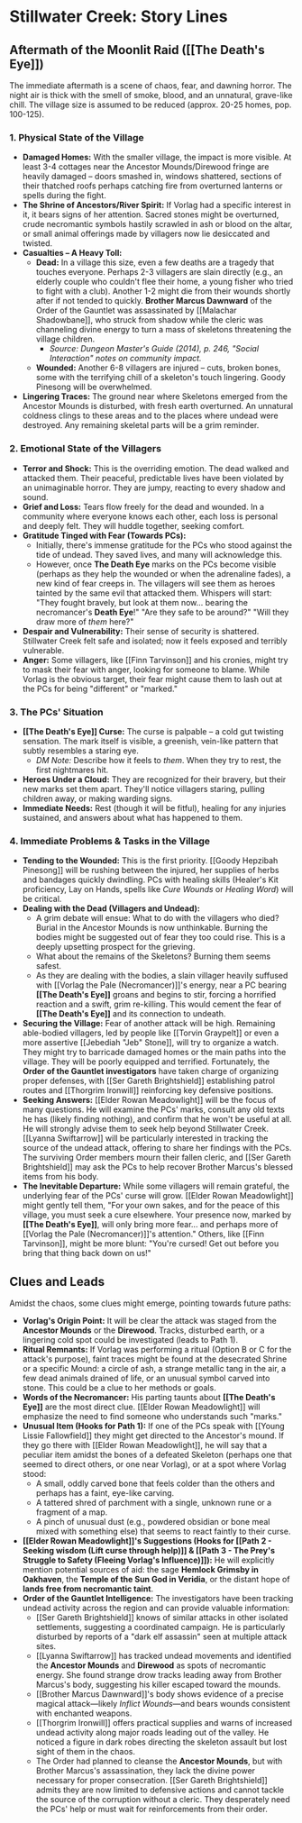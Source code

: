 # Stillwater Creek: Story Lines

## Aftermath of the Moonlit Raid ([[The Death's Eye]])

The immediate aftermath is a scene of chaos, fear, and dawning horror. The night air is thick with the smell of smoke, blood, and an unnatural, grave-like chill. The village size is assumed to be reduced (approx. 20-25 homes, pop. 100-125).

### 1. Physical State of the Village

* **Damaged Homes:** With the smaller village, the impact is more visible. At least 3-4 cottages near the Ancestor Mounds/Direwood fringe are heavily damaged – doors smashed in, windows shattered, sections of their thatched roofs perhaps catching fire from overturned lanterns or spells during the fight.
* **The Shrine of Ancestors/River Spirit:** If Vorlag had a specific interest in it, it bears signs of her attention. Sacred stones might be overturned, crude necromantic symbols hastily scrawled in ash or blood on the altar, or small animal offerings made by villagers now lie desiccated and twisted.
* **Casualties – A Heavy Toll:**
    * **Dead:** In a village this size, even a few deaths are a tragedy that touches everyone. Perhaps 2-3 villagers are slain directly (e.g., an elderly couple who couldn't flee their home, a young fisher who tried to fight with a club). Another 1-2 might die from their wounds shortly after if not tended to quickly. **Brother Marcus Dawnward** of the Order of the Gauntlet was assassinated by [[Malachar Shadowbane]], who struck from shadow while the cleric was channeling divine energy to turn a mass of skeletons threatening the village children.
        * *Source: Dungeon Master's Guide (2014), p. 246, "Social Interaction" notes on community impact.*
    * **Wounded:** Another 6-8 villagers are injured – cuts, broken bones, some with the terrifying chill of a skeleton's touch lingering. Goody Pinesong will be overwhelmed.
* **Lingering Traces:** The ground near where Skeletons emerged from the Ancestor Mounds is disturbed, with fresh earth overturned. An unnatural coldness clings to these areas and to the places where undead were destroyed. Any remaining skeletal parts will be a grim reminder.

### 2. Emotional State of the Villagers

* **Terror and Shock:** This is the overriding emotion. The dead walked and attacked them. Their peaceful, predictable lives have been violated by an unimaginable horror. They are jumpy, reacting to every shadow and sound.
* **Grief and Loss:** Tears flow freely for the dead and wounded. In a community where everyone knows each other, each loss is personal and deeply felt. They will huddle together, seeking comfort.
* **Gratitude Tinged with Fear (Towards PCs):**
    * Initially, there's immense gratitude for the PCs who stood against the tide of undead. They saved lives, and many will acknowledge this.
    * However, once **The Death Eye** marks on the PCs become visible (perhaps as they help the wounded or when the adrenaline fades), a new kind of fear creeps in. The villagers will see them as heroes tainted by the same evil that attacked them. Whispers will start: "They fought bravely, but look at them now... bearing the necromancer's **Death Eye**!" "Are they safe to be around?" "Will they draw more of *them* here?"
* **Despair and Vulnerability:** Their sense of security is shattered. Stillwater Creek felt safe and isolated; now it feels exposed and terribly vulnerable.
* **Anger:** Some villagers, like [[Finn Tarvinson]] and his cronies, might try to mask their fear with anger, looking for someone to blame. While Vorlag is the obvious target, their fear might cause them to lash out at the PCs for being "different" or "marked."

### 3. The PCs' Situation

* **[[The Death's Eye]] Curse:** The curse is palpable – a cold gut twisting sensation. The mark itself is visible, a greenish, vein-like pattern that subtly resembles a staring eye.
    * *DM Note:* Describe how it feels to *them*. When they try to rest, the first nightmares hit.
* **Heroes Under a Cloud:** They are recognized for their bravery, but their new marks set them apart. They'll notice villagers staring, pulling children away, or making warding signs.
* **Immediate Needs:** Rest (though it will be fitful), healing for any injuries sustained, and answers about what has happened to them.

### 4. Immediate Problems & Tasks in the Village

* **Tending to the Wounded:** This is the first priority. [[Goody Hepzibah Pinesong]] will be rushing between the injured, her supplies of herbs and bandages quickly dwindling. PCs with healing skills (Healer's Kit proficiency, Lay on Hands, spells like *Cure Wounds* or *Healing Word*) will be critical.
* **Dealing with the Dead (Villagers and Undead):**
    * A grim debate will ensue: What to do with the villagers who died? Burial in the Ancestor Mounds is now unthinkable. Burning the bodies might be suggested out of fear they too could rise. This is a deeply upsetting prospect for the grieving.
    * What about the remains of the Skeletons? Burning them seems safest.
    * As they are dealing with the bodies, a slain villager heavily suffused with [[Vorlag the Pale (Necromancer)]]'s energy, near a PC bearing **[[The Death's Eye]]** groans and begins to stir, forcing a horrified reaction and a swift, grim re-killing. This would cement the fear of **[[The Death's Eye]]** and its connection to undeath.
* **Securing the Village:** Fear of another attack will be high. Remaining able-bodied villagers, led by people like [[Torvin Graypelt]] or even a more assertive [[Jebediah "Jeb" Stone]], will try to organize a watch. They might try to barricade damaged homes or the main paths into the village. They will be poorly equipped and terrified. Fortunately, the **Order of the Gauntlet investigators** have taken charge of organizing proper defenses, with [[Ser Gareth Brightshield]] establishing patrol routes and [[Thorgrim Ironwill]] reinforcing key defensive positions.
* **Seeking Answers:** [[Elder Rowan Meadowlight]] will be the focus of many questions. He will examine the PCs' marks, consult any old texts he has (likely finding nothing), and confirm that he won't be useful at all. He will strongly advise them to seek help beyond Stillwater Creek. [[Lyanna Swiftarrow]] will be particularly interested in tracking the source of the undead attack, offering to share her findings with the PCs. The surviving Order members mourn their fallen cleric, and [[Ser Gareth Brightshield]] may ask the PCs to help recover Brother Marcus's blessed items from his body.
* **The Inevitable Departure:** While some villagers will remain grateful, the underlying fear of the PCs' curse will grow. [[Elder Rowan Meadowlight]] might gently tell them, "For your own sakes, and for the peace of this village, you must seek a cure elsewhere. Your presence now, marked by **[[The Death's Eye]]**, will only bring more fear... and perhaps more of [[Vorlag the Pale (Necromancer)]]'s attention." Others, like [[Finn Tarvinson]], might be more blunt: "You're cursed! Get out before you bring that thing back down on us!"

## Clues and Leads

Amidst the chaos, some clues might emerge, pointing towards future paths:

* **Vorlag's Origin Point:** It will be clear the attack was staged from the **Ancestor Mounds** or the **Direwood**. Tracks, disturbed earth, or a lingering cold spot could be investigated (leads to Path 1).
* **Ritual Remnants:** If Vorlag was performing a ritual (Option B or C for the attack's purpose), faint traces might be found at the desecrated Shrine or a specific Mound: a circle of ash, a strange metallic tang in the air, a few dead animals drained of life, or an unusual symbol carved into stone. This could be a clue to her methods or goals.
* **Words of the Necromancer:** His parting taunts about **[[The Death's Eye]]** are the most direct clue. [[Elder Rowan Meadowlight]] will emphasize the need to find someone who understands such "marks."
* **Unusual Item (Hooks for Path 1):** If one of the PCs speak with [[Young Lissie Fallowfield]] they might get directed to the Ancestor's mound. If they go there with [[Elder Rowan Meadowlight]], he will say that a peculiar item amidst the bones of a defeated Skeleton (perhaps one that seemed to direct others, or one near Vorlag), or at a spot where Vorlag stood:
    * A small, oddly carved bone that feels colder than the others and perhaps has a faint, eye-like carving.
    * A tattered shred of parchment with a single, unknown rune or a fragment of a map.
    * A pinch of unusual dust (e.g., powdered obsidian or bone meal mixed with something else) that seems to react faintly to their curse.
* **[[Elder Rowan Meadowlight]]'s Suggestions (Hooks for [[Path 2 - Seeking wisdom (Lift curse through help)]] & [[Path 3 - The Prey's Struggle to Safety (Fleeing Vorlag's Influence)]]):** He will explicitly mention potential sources of aid: the sage **Hemlock Grimsby in Oakhaven**, the **Temple of the Sun God in Veridia**, or the distant hope of **lands free from necromantic taint**.
* **Order of the Gauntlet Intelligence:** The investigators have been tracking undead activity across the region and can provide valuable information:
    * [[Ser Gareth Brightshield]] knows of similar attacks in other isolated settlements, suggesting a coordinated campaign. He is particularly disturbed by reports of a "dark elf assassin" seen at multiple attack sites.
    * [[Lyanna Swiftarrow]] has tracked undead movements and identified the **Ancestor Mounds** and **Direwood** as spots of necromantic energy. She found strange drow tracks leading away from Brother Marcus's body, suggesting his killer escaped toward the mounds.
    * [[Brother Marcus Dawnward]]'s body shows evidence of a precise magical attack—likely *Inflict Wounds*—and bears wounds consistent with enchanted weapons.
    * [[Thorgrim Ironwill]] offers practical supplies and warns of increased undead activity along major roads leading out of the valley. He noticed a figure in dark robes directing the skeleton assault but lost sight of them in the chaos.
    * The Order had planned to cleanse the **Ancestor Mounds**, but with Brother Marcus's assassination, they lack the divine power necessary for proper consecration. [[Ser Gareth Brightshield]] admits they are now limited to defensive actions and cannot tackle the source of the corruption without a cleric. They desperately need the PCs' help or must wait for reinforcements from their order.